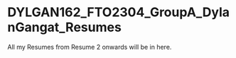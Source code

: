 # DYLGAN162_FTO2304_GroupA_DylanGangat_Resumes
All my Resumes from Resume 2 onwards will be in here.
